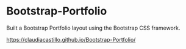 # Bootstrap-Portfolio

Built a Bootstrap Portfolio layout using the Bootstrap CSS framework.

https://claudiacastillo.github.io/Bootstrap-Portfolio/
